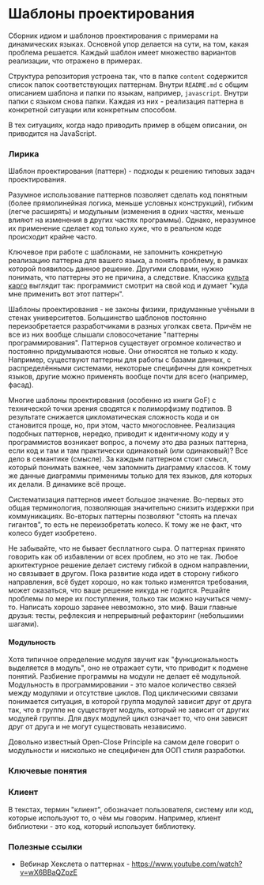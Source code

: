 # Шаблоны проектирования

Сборник идиом и шаблонов проектирования с примерами на динамических языках. Основной упор делается на сути, на том, какая проблема решается. Каждый шаблон имеет множество вариантов реализации, что отражено в примерах.

Структура репозитория устроена так, что в папке `content` содержится список папок соответствующих паттернам. Внутри `README.md` с общим описанием шаблона и папки по языкам, например, `javascript`. Внутри папки с языком снова папки. Каждая из них - реализация паттерна в конкретной ситуации или конкретным способом.

В тех ситуациях, когда надо приводить пример в общем описании, он приводится на JavaScript.

### Лирика

Шаблон проектирования (паттерн) - подходы к решению типовых задач проектирования.

Разумное использование паттернов позволяет сделать код понятным (более прямолинейная логика, меньше условных конструкций), гибким (легче расширять) и модульным (изменения в одних частях, меньше влияют на изменения в других частях программы). Однако, неразумное их применение сделает код только хуже, что в реальном коде происходит крайне часто.

Ключевое при работе с шаблонами, не запомнить конкретную реализацию паттерна для вашего языка, а понять проблему, в рамках которой появилось данное решение. Другими словами, нужно понимать, что паттерны это не причина, а следствие. Классика [культа карго](https://ru.wikipedia.org/wiki/%D0%9A%D0%B0%D1%80%D0%B3%D0%BE-%D0%BA%D1%83%D0%BB%D1%8C%D1%82) выглядит так: программист смотрит на свой код и думает "куда мне применить вот этот паттерн".

Шаблоны проектирования - не законы физики, придуманные учёными в стенах университетов. Большинство шаблонов постоянно переизобретается разработчиками в разных уголках света. Причём не все из них вообще слышали словосочетание "паттерны программирования". Паттернов существует огромное количество и постоянно придумываются новые. Они относятся не только к коду. Например, существуют паттерны для работы с базами данных, с распределёнными системами, некоторые специфичны для конкретных языков, другие можно применять вообще почти для всего (например, фасад).

Многие шаблоны проектирования (особенно из книги GoF) с технической точки зрения сводятся к полиморфизму подтипов. В результате снижается цикломатическая сложность кода и он становится проще, но, при этом, часто многословнее. Реализация подобных паттернов, нередко, приводит к идентичному коду и у программистов возникает вопрос, а почему это два разных паттерна, если код и там и там практически одинаковый (или одинаковый)? Все дело в семантике (смысле). За каждым паттерном стоит смысл, который понимать важнее, чем запомнить диаграмму классов. К тому же данные диаграммы применимы только для тех языков, для которых их делали. В динамике всё проще.

Систематизация паттернов имеет большое значение. Во-первых это общая терминология, позволяющая значительно снизить издержки при коммуникациях. Во-вторых паттерны позволяют "стоять на плечах гигантов", то есть не переизобретать колесо. К тому же не факт, что колесо будет изобретено.

Не забывайте, что не бывает бесплатного сыра. О паттернах принято говорить как об избавлении от всех проблем, но это не так. Любое архитектурное решение делает систему гибкой в одном направлении, но связывает в другом. Пока развитие кода идет в сторону гибкого направления, всё будет хорошо, но как только изменятся требования, может оказаться, что ваше решение никуда не годится. Решайте проблемы по мере их поступления, только так можно научиться чему-то. Написать хорошо заранее невозможно, это миф. Ваши главные друзья: тесты, рефлексия и непрерывный рефакторинг (небольшими шагами).

#### Модульность

Хотя типичное определение модуля звучит как "функциональность выделяется в модуль", оно не отражает сути, что приводит к подмене понятий. Разбиение программы на модули не делает её модульной. Модульность в программировании - это малое количество связей между модулями и отсутствие циклов. Под циклическими связами понимается ситуация, в которой группа модулей зависит друг от друга так, что в группе не существует модуль, который не зависит от других модулей группы. Для двух модулей цикл означает то, что они зависят друг от друга и не могут существовать независимо.

Довольно известный Open-Close Principle на самом деле говорит о модульности и нисколько не специфичен для ООП стиля разработки.

### Ключевые понятия

### Клиент

В текстах, термин "клиент", обозначает пользователя, систему или код, которые используют то, о чём мы говорим. Например, клиент библиотеки - это код, который использует библиотеку.

### Полезные ссылки

* Вебинар Хекслета о паттернах - https://www.youtube.com/watch?v=wX6BBaQZpzE
